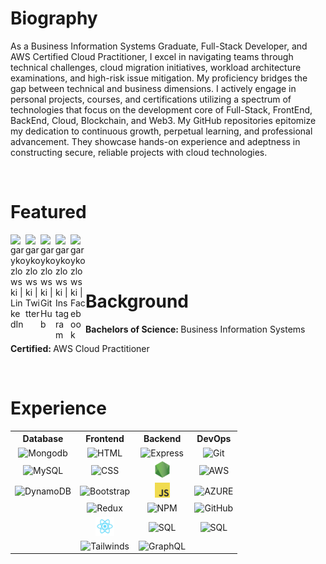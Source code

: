 <h1>Biography</h1>

<p>
As a Business Information Systems Graduate, Full-Stack Developer, and AWS Certified Cloud Practitioner, 
I excel in navigating teams through technical challenges, cloud migration initiatives, workload architecture examinations, and high-risk issue mitigation. My proficiency bridges the gap between technical and business dimensions. I actively engage in personal projects, courses, and certifications utilizing a spectrum of technologies that focus on the development core of Full-Stack, FrontEnd, BackEnd, Cloud, Blockchain, and Web3. My GitHub repositories epitomize my dedication to continuous growth, perpetual learning, and professional advancement. 
They showcase hands-on experience and adeptness in constructing secure, reliable projects with cloud technologies.
</p>

<br>



<h1>Featured</h1>

<a href="https://www.linkedin.com/in/gary-kozlowski-825053138/">
  <img align="left" alt="garykozlowski | LinkedIn" width="24px" src="https://cdn.jsdelivr.net/npm/simple-icons@v3/icons/linkedin.svg" />
</a>
<a href="https://twitter.com/GaryKozlowski1">
  <img align="left" alt="garykozlowski | Twitter" width="24px" src="https://cdn.jsdelivr.net/npm/simple-icons@v3/icons/twitter.svg" />
</a>
<a href="https://github.com/gkozlowskidesign">
  <img align="left" alt="garykozlowski | GitHub" width="24px" src="https://cdn.jsdelivr.net/npm/simple-icons@v3/icons/github.svg" />
</a>
<a href="https://www.instagram.com/garykozlowski1/?next=%2Fgary_kozlowski1%2F">
  <img align="left" alt="garykozlowski | Instagram" width="24px" src="https://cdn.jsdelivr.net/npm/simple-icons@v3/icons/instagram.svg" />
</a>
<a href="https://www.facebook.com/garyjr.kozlowski/">
  <img align="left" alt="garykozlowski | Facebook" width="24px" src="https://cdn.jsdelivr.net/npm/simple-icons@v3/icons/facebook.svg" />
</a>
<br>
<br>
<br>


<h1>Background</h1>

<p><b>Bachelors of Science: </b>Business Information Systems</p>
<p><b>Certified: </b>AWS Cloud Practitioner</p>


<br>

<h1>Experience</h1>

<table padding="20px">
<tr>
<th color="green">Database</th>
<th color="green">Frontend</th>
<th color="green">Backend</th>
<th color="green">DevOps</th>
</tr>
  
<tr>
<td align="center">
<img alt="Mongodb" width="26px" src="https://www.svgrepo.com/show/331488/mongodb.svg" />
</td>
<td align="center" >
<img alt="HTML" width="26px" src="https://upload.wikimedia.org/wikipedia/commons/thumb/6/61/HTML5_logo_and_wordmark.svg/1200px-HTML5_logo_and_wordmark.svg.png" />
</td>
<td align="center">
<img alt="Express" width="26px" 
src="https://upload.wikimedia.org/wikipedia/commons/thumb/8/88/Status_iucn_EX_icon.svg/480px-Status_iucn_EX_icon.svg.png" />
</td>
<td align="center">
<img alt="Git" width="24px" 
src="https://avatars.githubusercontent.com/u/18133?s=200&v=4" />
</td>
</tr>

<tr>
<td align="center" >
<img alt="MySQL" width="28px" src="https://play-lh.googleusercontent.com/BXzgnDx84yskYrBdGOQ7zkEI004SdjNfoX-ltpqWjx3f6qOHIS0rDPwDWWvnHaE24Ruc" />
</td>
<td align="center" >
<img alt="CSS" width="26px" src="https://cdn-icons-png.flaticon.com/512/5968/5968242.png" />
</td>
<td align="center">
<img alt="Node" width="26px" src="https://raw.githubusercontent.com/github/explore/80688e429a7d4ef2fca1e82350fe8e3517d3494d/topics/nodejs/nodejs.png" />
</td>
<td align="center">
<img alt="AWS" width="26px" 
src="https://static-00.iconduck.com/assets.00/aws-icon-512x512-hniukvcn.png" 
/>
</td>
</tr>


<tr>
<td align="center">
  <img alt="DynamoDB" width="22px" src="https://static-00.iconduck.com/assets.00/aws-dynamodb-icon-454x512-53ebjxww.png" />
</td>
<td align="center">
<img alt="Bootstrap" width="26px" src="https://github.com/gkozlowskidesign/gkozlowskidesign/assets/82541715/19bf9333-88e9-4dc3-95ce-de0d3cb25457" />
  </td>
<td align="center">
<img alt="JavaScript" width="24px"       src="https://raw.githubusercontent.com/github/explore/80688e429a7d4ef2fca1e82350fe8e3517d3494d/topics/javascript/javascript.png"/>
</td>
<td align="center">
<img alt="AZURE" width="26px" 
src="https://cdn.icon-icons.com/icons2/2407/PNG/512/azure_icon_146223.png" 
/>
</td>
</tr>

<tr>
<td align="center"></td>

<td align="center">
<img  alt="Redux" width="26px" src="https://img.icons8.com/color/480/redux.png" />
</td>
<td align="center">
<img alt="NPM" width="26px" src="https://static-00.iconduck.com/assets.00/npm-icon-512x512-qtfdrf37.png" /> 
</td>

<td align="center">
<img alt="GitHub" width="30px" src="https://creazilla-store.fra1.digitaloceanspaces.com/icons/3204980/logo-github-icon-md.png"/>
</td>
</tr>

<tr>
<td align="center"></td>
<td align="center">
<img  alt="React" width="30px" src="https://raw.githubusercontent.com/github/explore/80688e429a7d4ef2fca1e82350fe8e3517d3494d/topics/react/react.png" />
</td>
<td align="center">
<img alt="SQL" width="46px" src="https://i0.wp.com/learn.onemonth.com/wp-content/uploads/2019/07/image2-1.png?fit=600%2C315&ssl=1" />
</td>
<td align="center"><img alt="SQL" width="36px" src="https://w7.pngwing.com/pngs/254/295/png-transparent-continuous-integration-software-deployment-software-testing-ci-cd-agile-software-development-others-blue-text-trademark.png" /></td>
</tr>

<tr>
<td align="center"></td>
<td align="center">
<img alt="Tailwinds" width="26px" src="https://upload.wikimedia.org/wikipedia/commons/thumb/d/d5/Tailwind_CSS_Logo.svg/1200px-Tailwind_CSS_Logo.svg.png" /> 
</td>
<td align="center"><img alt="GraphQL" width="26px" src="https://upload.wikimedia.org/wikipedia/commons/thumb/1/17/GraphQL_Logo.svg/1200px-GraphQL_Logo.svg.png" /></td>
<td align="center"></td>
</tr>
</table>





 


  

    
 
 

